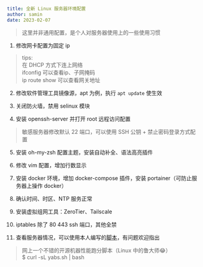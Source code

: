 ```yaml
title: 全新 Linux 服务器环境配置
author: samin
date: 2023-02-07
```

> 这里并非通用配置，是个人对服务器使用上的一些使用习惯

1. 修改网卡配置为固定 ip

> tips:  
> 在 DHCP 方式下连上网络  
> ifconfig 可以查看ip、子网掩码  
> ip route show 可以查看网关地址

2. 修改软件管理工具镜像源，apt 为例，执行 `apt update` 使生效

3. 关闭防火墙，禁用 selinux 模块

4. 安装 openssh-server 并打开 root 远程访问配置

> 敏感服务器修改默认 22 端口，可以使用 SSH 公钥 + 禁止密码登录方式配置  

5. 安装 oh-my-zsh 配置主题，安装自动补全、语法高亮插件

6. 修改 vim 配置，增加行数显示

7. 安装 docker 环境，增加 docker-compose 插件，安装 portainer（可防止服务器上操作 docker）

8. 确认时间、时区、NTP 服务正常

9. 安装虚拟组网工具：ZeroTier、Tailscale

10. iptables 除了 80 443 ssh 端口，其他全禁

11. 查看服务器情况，可以使用本人编写的[脚本](https://github.com/SaminZou/study-prj/blob/master/shelltips/show-server-info.sh)，有问题欢迎指出

> 网上一个不错的开源机器性能跑分脚本（Linux 中的鲁大师😂）  
> $ curl -sL yabs.sh | bash